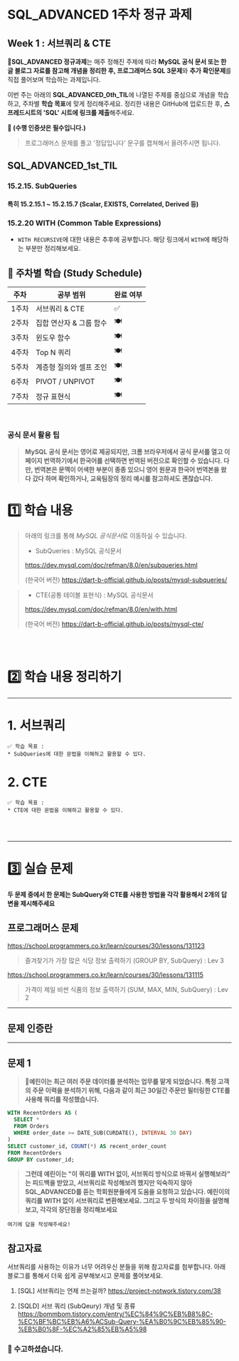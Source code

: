 # SQL_ADVANCED 1주차 정규 과제 

## Week 1 : 서브쿼리 & CTE

📌**SQL_ADVANCED 정규과제**는 매주 정해진 주제에 따라 **MySQL 공식 문서 또는 한글 블로그 자료를 참고해 개념을 정리한 후, 프로그래머스 SQL 3문제**와 **추가 확인문제**를 직접 풀어보며 학습하는 과제입니다. 

이번 주는 아래의 **SQL_ADVANCED_0th_TIL**에 나열된 주제를 중심으로 개념을 학습하고, 주차별 **학습 목표**에 맞게 정리해주세요. 정리한 내용은 GitHub에 업로드한 후, **스프레드시트의 'SQL' 시트에 링크를 제출**해주세요. 



**👀 (수행 인증샷은 필수입니다.)** 

> 프로그래머스 문제를 풀고 '정답입니다' 문구를 캡쳐해서 올려주시면 됩니다. 



## SQL_ADVANCED_1st_TIL 

### 15.2.15. SubQueries

#### 특히 15.2.15.1 ~ 15.2.15.7 (Scalar, EXISTS, Correlated, Derived 등) 

### 15.2.20 WITH (Common Table Expressions)

- `WITH RECURSIVE`에 대한 내용은 추후에 공부합니다. 해당 링크에서 `WITH`에 해당하는 부분만 정리해보세요. 




## 🏁 주차별 학습 (Study Schedule)

| 주차  | 공부 범위               | 완료 여부 |
| ----- | ----------------------- | --------- |
| 1주차 | 서브쿼리 & CTE          | ✅         |
| 2주차 | 집합 연산자 & 그룹 함수 | 🍽️         |
| 3주차 | 윈도우 함수             | 🍽️         |
| 4주차 | Top N 쿼리              | 🍽️         |
| 5주차 | 계층형 질의와 셀프 조인 | 🍽️         |
| 6주차 | PIVOT / UNPIVOT         | 🍽️         |
| 7주차 | 정규 표현식             | 🍽️         |

<br>


### 공식 문서 활용 팁

>  **MySQL 공식 문서는 영어로 제공되지만, 크롬 브라우저에서 공식 문서를 열고 이 페이지 번역하기에서 한국어를 선택하면 번역된 버전으로 확인할 수 있습니다. 다만, 번역본은 문맥이 어색한 부분이 종종 있으니 영어 원문과 한국어 번역본을 왔다 갔다 하며 확인하거나, 교육팀장의 정리 예시를 참고하셔도 괜찮습니다.**



# 1️⃣ 학습 내용 

> 아래의 링크를 통해 *MySQL 공식문서*로 이동하실 수 있습니다.
>
> - SubQueries : MySQL 공식문서 
>
> https://dev.mysql.com/doc/refman/8.0/en/subqueries.html
>
> (한국어 버전)
> https://dart-b-official.github.io/posts/mysql-subqueries/


> - CTE(공통 테이블 표현식) : MySQL 공식문서
>
> https://dev.mysql.com/doc/refman/8.0/en/with.html
>
> (한국어 버전)
> https://dart-b-official.github.io/posts/mysql-cte/

<br>
<br>
<!-- 여기까진 그대로 둬 주세요-->





# 2️⃣ 학습 내용 정리하기

---

 # 1. 서브쿼리

~~~
✅ 학습 목표 :
* SubQueries에 대한 문법을 이해하고 활용할 수 있다.  
~~~

<!-- 새롭게 배운 내용을 자유롭게 정리해주세요.-->



# 2. CTE

~~~
✅ 학습 목표 :
* CTE에 대한 문법을 이해하고 활용할 수 있다. 
~~~

<!-- 새롭게 배운 내용을 자유롭게 정리해주세요.-->





<br>

<br>

---

# 3️⃣ 실습 문제

**두 문제 중에서 한 문제는 SubQuery와 CTE를 사용한 방법을 각각 활용해서 2개의 답변을 제시해주세요**

## 프로그래머스 문제 

https://school.programmers.co.kr/learn/courses/30/lessons/131123

> 즐겨찾기가 가장 많은 식당 정보 출력하기 (GROUP BY, SubQuery) : Lev 3

https://school.programmers.co.kr/learn/courses/30/lessons/131115

> 가격이 제일 비싼 식품의 정보 출력하기 (SUM, MAX, MIN, SubQuery) : Lev 2



---

## 문제 인증란

<!-- 이 주석을 지우고 여기에 문제 푼 인증사진을 올려주세요. -->



---


## 문제 1

> **🧚예린이는 최근 여러 주문 데이터를 분석하는 업무를 맡게 되었습니다. 특정 고객의 주문 이력을 분석하기 위해, 다음과 같이 최근 30일간 주문만 필터링한 CTE를 사용해 쿼리를 작성했습니다.**

~~~sql
WITH RecentOrders AS (
  SELECT *
  FROM Orders
  WHERE order_date >= DATE_SUB(CURDATE(), INTERVAL 30 DAY)
)
SELECT customer_id, COUNT(*) AS recent_order_count
FROM RecentOrders
GROUP BY customer_id;
~~~

> **그런데 예린이는 "이 쿼리를 WITH 없이, 서브쿼리 방식으로 바꿔서 실행해보라" 는 피드백을 받았고, 서브쿼리로 작성해보려 했지만 익숙하지 않아 SQL_ADVANCED를 듣는 학회원분들에게 도움을 요청하고 있습니다. 예린이의 쿼리를 WITH 없이 서브쿼리로 변환해보세요. 그리고 두 방식의 차이점을 설명해보고, 각각의 장단점을 정리해보세요**



~~~
여기에 답을 작성해주세요!
~~~



## 참고자료

서브쿼리를 사용하는 이유가 너무 어려우신 분들을 위해 참고자료를 첨부합니다. 아래 블로그를 통해서 더욱 쉽게 공부해보시고 문제를 풀어보세요.

1. [SQL] 서브쿼리는 언제 쓰는걸까? 
   https://project-notwork.tistory.com/38

2. [SQLD] 서브 쿼리 (SubQeury) 개념 및 종류
   https://bommbom.tistory.com/entry/%EC%84%9C%EB%B8%8C-%EC%BF%BC%EB%A6%ACSub-Query-%EA%B0%9C%EB%85%90-%EB%B0%8F-%EC%A2%85%EB%A5%98


### 🎉 수고하셨습니다.